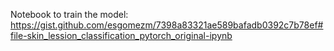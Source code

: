 Notebook to train the model: https://gist.github.com/esgomezm/7398a83321ae589bafadb0392c7b78ef#file-skin_lession_classification_pytorch_original-ipynb
